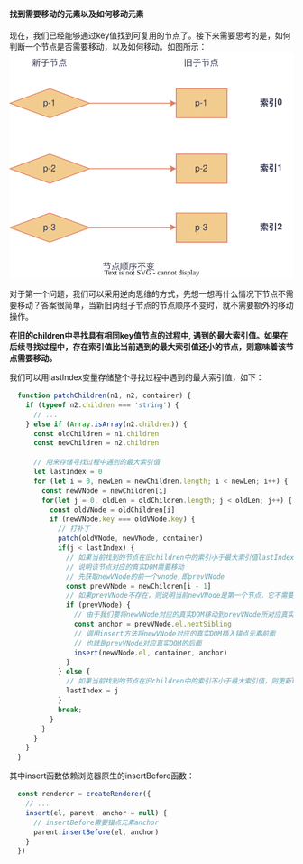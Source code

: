 #### 找到需要移动的元素以及如何移动元素

现在，我们已经能够通过key值找到可复用的节点了。接下来需要思考的是，如何判断一个节点是否需要移动，以及如何移动。如图所示：
![节点顺序不变](../../../images/节点顺序不变.drawio.svg '节点顺序不变')

对于第一个问题，我们可以采用逆向思维的方式，先想一想再什么情况下节点不需要移动？答案很简单，当新旧两组子节点的节点顺序不变时，就不需要额外的移动操作。

__在旧的children中寻找具有相同key值节点的过程中, 遇到的最大索引值。如果在后续寻找过程中，存在索引值比当前遇到的最大索引值还小的节点，则意味着该节点需要移动。__

我们可以用lastIndex变量存储整个寻找过程中遇到的最大索引值，如下：

```javascript
  function patchChildren(n1, n2, container) {
    if (typeof n2.children === 'string') {
      // ...
    } else if (Array.isArray(n2.children)) {
      const oldChildren = n1.children
      const newChildren = n2.children

      // 用来存储寻找过程中遇到的最大索引值
      let lastIndex = 0
      for (let i = 0, newLen = newChildren.length; i < newLen; i++) {
        const newVNode = newChildren[i]
        for(let j = 0, oldLen = oldChildren.length; j < oldLen; j++) {
          const oldVNode = oldChildren[i]
          if (newVNode.key === oldVNode.key) {
            // 打补丁
            patch(oldVNode, newVNode, container)
            if(j < lastIndex) {
              // 如果当前找到的节点在旧children中的索引小于最大索引值lastIndex
              // 说明该节点对应的真实DOM需要移动
              // 先获取newVNode的前一个vnode,即prevVNode
              const prevVNode = newChildren[i - 1]
              // 如果prevVNode不存在，则说明当前newVNode是第一个节点，它不需要移动
              if (prevVNode) {
                // 由于我们要将newVNode对应的真实DOM移动到prevVNode所对应真实DOM后面，所以我们需要获取prevVNode所对应真实DOM的下一个兄弟节点，并将其作为锚点
                const anchor = prevVNode.el.nextSibling
                // 调用insert方法将newVNode对应的真实DOM插入锚点元素前面
                // 也就是prevVNode对应真实DOM的后面
                insert(newVNode.el, container, anchor)
              }
            } else {
              // 如果当前找到的节点在旧children中的索引不小于最大索引值，则更新lastIndex的值
              lastIndex = j
            }
            break;
          }
        }
      }
    }
  }
```

其中insert函数依赖浏览器原生的insertBefore函数：

```javascript
  const renderer = createRenderer({
    // ...
    insert(el, parent, anchor = null) {
      // insertBefore需要锚点元素anchor
      parent.insertBefore(el, anchor)
    }
  })
```
